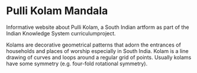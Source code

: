 # Pulli Kolam Mandala
Informative website about Pulli Kolam, a South Indian artform as part of the Indian Knowledge System curriculumproject.

Kolams are decorative geometrical patterns that adorn the entrances of households and places of worship especially in South India. Kolam is a line drawing of curves and loops around a regular grid of points. Usually kolams have some symmetry (e.g. four-fold rotational symmetry).
